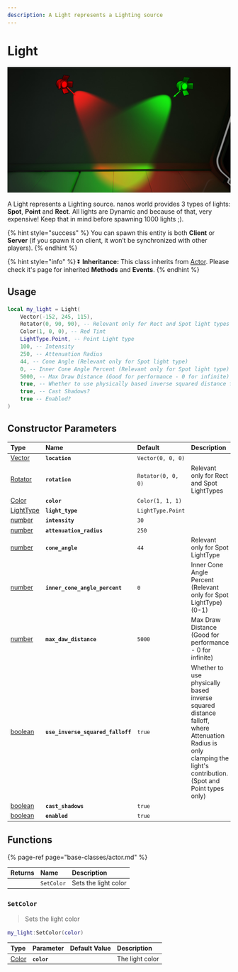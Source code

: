 ```yaml
---
description: A Light represents a Lighting source
---
```


# Light

![](../../.gitbook/assets/image%20%2872%29.png)

A Light represents a Lighting source. nanos world provides 3 types of lights: **Spot**, **Point** and **Rect**. All lights are Dynamic and because of that, very expensive! Keep that in mind before spawning 1000 lights ;\).

{% hint style="success" %}
You can spawn this entity is both **Client** or **Server** \(if you spawn it on client, it won’t be synchronized with other players\).
{% endhint %}

{% hint style="info" %}
⏬ **Inheritance:** This class inherits from [Actor](base-classes/actor.md). Please check it's page for inherited **Methods** and **Events**.
{% endhint %}

## Usage

```lua
local my_light = Light(
    Vector(-152, 245, 115),
    Rotator(0, 90, 90), -- Relevant only for Rect and Spot light types
    Color(1, 0, 0), -- Red Tint
    LightType.Point, -- Point Light type
    100, -- Intensity
    250, -- Attenuation Radius
    44, -- Cone Angle (Relevant only for Spot light type)
    0, -- Inner Cone Angle Percent (Relevant only for Spot light type)
    5000, -- Max Draw Distance (Good for performance - 0 for infinite)
    true, -- Whether to use physically based inverse squared distance falloff, where Attenuation Radius is only clamping the light's contribution. (Spot and Point types only)
    true, -- Cast Shadows?
    true -- Enabled?
)
```

## Constructor Parameters

| **Type** | **Name** | **Default** | Description |
| :--- | :--- | :--- | :--- |
| [Vector](../utility-classes/vector.md) | **`location`** | `Vector(0, 0, 0)` |  |
| [Rotator](../utility-classes/rotator.md) | **`rotation`** | `Rotator(0, 0, 0)` | Relevant only for Rect and Spot LightTypes |
| [Color](../utility-classes/color.md) | **`color`** | `Color(1, 1, 1)` |  |
| [LightType](../glossary/enums.md#lighttype) | **`light_type`** | `LightType.Point` |  |
| [number](../glossary/basic-types.md#number) | **`intensity`** | `30` |  |
| [number](../glossary/basic-types.md#number) | **`attenuation_radius`** | `250` |  |
| [number](../glossary/basic-types.md#number) | **`cone_angle`** | `44` | Relevant only for Spot LightType |
| [number](../glossary/basic-types.md#number) | **`inner_cone_angle_percent`** | `0` | Inner Cone Angle Percent \(Relevant only for Spot LightType\) \(0-1\) |
| [number](../glossary/basic-types.md#number) | **`max_daw_distance`** | `5000` | Max Draw Distance \(Good for performance - 0 for infinite\) |
| [boolean](https://docs.nanos.world/scripting/Glossary.html#term-boolean) | **`use_inverse_squared_falloff`** | `true` | Whether to use physically based inverse squared distance falloff, where Attenuation Radius is only clamping the light's contribution. \(Spot and Point types only\) |
| [boolean](https://docs.nanos.world/scripting/Glossary.html#term-boolean) | **`cast_shadows`** | `true` |  |
| [boolean](https://docs.nanos.world/scripting/Glossary.html#term-boolean) | **`enabled`** | `true` |  |

## Functions

{% page-ref page="base-classes/actor.md" %}

| **Returns** | **Name** | **Description** |
| :--- | :--- | :--- |
|  | `SetColor` | Sets the light color |

### `SetColor`

> Sets the light color

```lua
my_light:SetColor(color)
```

| Type | Parameter | Default Value | Description |
| :--- | :--- | :--- | :--- |
| [Color](../utility-classes/color.md) | **`color`** |  | The light color |

